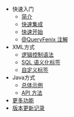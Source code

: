 - 快速入门
  - [简介](README)
  - [快速集成](quick-install)
  - [快速开始](quick-start)
  - [@QueryFenix 注解](queryfenix-introduction)
- XML方式
  - [逻辑控制语法](xml/logic-control)
  - [SQL 语义化标签](xml/xml-tags)
  - [自定义标签](xml/custom-tag)
- Java方式
  - [总体示例](java/example)
  - [API 方法](java/main-method)
- [更多功能](more-features)
- [版本更新记录](CHANGELOG)
